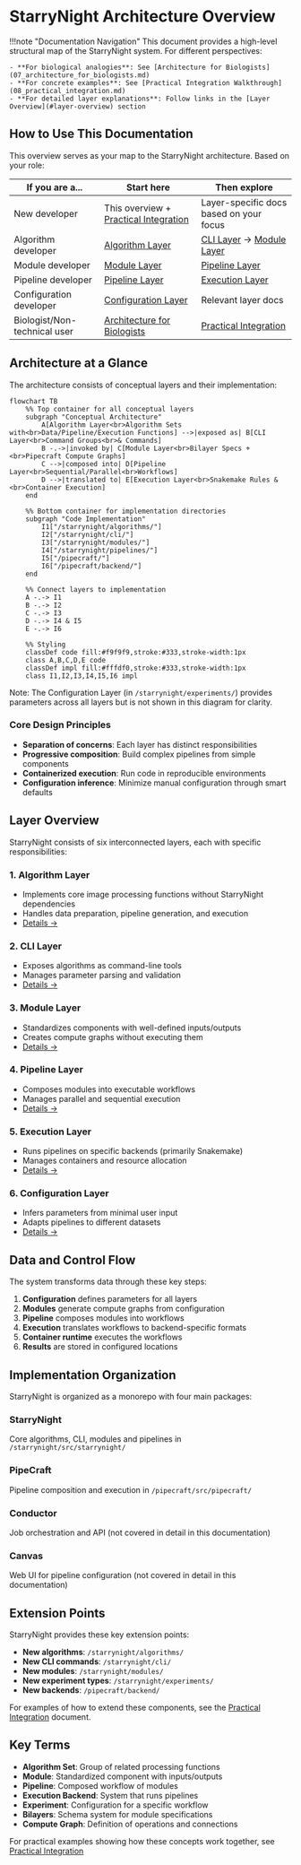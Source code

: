 # StarryNight Architecture Overview

!!!note "Documentation Navigation"
    This document provides a high-level structural map of the StarryNight system. For different perspectives:

    - **For biological analogies**: See [Architecture for Biologists](07_architecture_for_biologists.md)
    - **For concrete examples**: See [Practical Integration Walkthrough](08_practical_integration.md)
    - **For detailed layer explanations**: Follow links in the [Layer Overview](#layer-overview) section

## How to Use This Documentation

This overview serves as your map to the StarryNight architecture. Based on your role:

| If you are a... | Start here | Then explore |
|-----------------|------------|--------------|
| New developer | This overview + [Practical Integration](08_practical_integration.md) | Layer-specific docs based on your focus |
| Algorithm developer | [Algorithm Layer](01_algorithm_layer.md) | [CLI Layer](02_cli_layer.md) → [Module Layer](03_module_layer.md) |
| Module developer | [Module Layer](03_module_layer.md) | [Pipeline Layer](04_pipeline_layer.md) |
| Pipeline developer | [Pipeline Layer](04_pipeline_layer.md) | [Execution Layer](05_execution_layer.md) |
| Configuration developer | [Configuration Layer](06_configuration_layer.md) | Relevant layer docs |
| Biologist/Non-technical user | [Architecture for Biologists](07_architecture_for_biologists.md) | [Practical Integration](08_practical_integration.md) |

## Architecture at a Glance

The architecture consists of conceptual layers and their implementation:

```mermaid
flowchart TB
    %% Top container for all conceptual layers
    subgraph "Conceptual Architecture"
        A[Algorithm Layer<br>Algorithm Sets with<br>Data/Pipeline/Execution Functions] -->|exposed as| B[CLI Layer<br>Command Groups<br>& Commands]
        B -.->|invoked by| C[Module Layer<br>Bilayer Specs + <br>Pipecraft Compute Graphs]
        C -->|composed into| D[Pipeline Layer<br>Sequential/Parallel<br>Workflows]
        D -->|translated to| E[Execution Layer<br>Snakemake Rules & <br>Container Execution]
    end

    %% Bottom container for implementation directories
    subgraph "Code Implementation"
        I1["/starrynight/algorithms/"]
        I2["/starrynight/cli/"]
        I3["/starrynight/modules/"]
        I4["/starrynight/pipelines/"]
        I5["/pipecraft/"]
        I6["/pipecraft/backend/"]
    end

    %% Connect layers to implementation
    A -.-> I1
    B -.-> I2
    C -.-> I3
    D -.-> I4 & I5
    E -.-> I6

    %% Styling
    classDef code fill:#f9f9f9,stroke:#333,stroke-width:1px
    class A,B,C,D,E code
    classDef impl fill:#fffdf0,stroke:#333,stroke-width:1px
    class I1,I2,I3,I4,I5,I6 impl
```

Note: The Configuration Layer (in `/starrynight/experiments/`) provides parameters across all layers but is not shown in this diagram for clarity.

### Core Design Principles

- **Separation of concerns**: Each layer has distinct responsibilities
- **Progressive composition**: Build complex pipelines from simple components
- **Containerized execution**: Run code in reproducible environments
- **Configuration inference**: Minimize manual configuration through smart defaults

## Layer Overview

StarryNight consists of six interconnected layers, each with specific responsibilities:

### 1. Algorithm Layer
- Implements core image processing functions without StarryNight dependencies
- Handles data preparation, pipeline generation, and execution
- [Details →](01_algorithm_layer.md)

### 2. CLI Layer
- Exposes algorithms as command-line tools
- Manages parameter parsing and validation
- [Details →](02_cli_layer.md)

### 3. Module Layer
- Standardizes components with well-defined inputs/outputs
- Creates compute graphs without executing them
- [Details →](03_module_layer.md)

### 4. Pipeline Layer
- Composes modules into executable workflows
- Manages parallel and sequential execution
- [Details →](04_pipeline_layer.md)

### 5. Execution Layer
- Runs pipelines on specific backends (primarily Snakemake)
- Manages containers and resource allocation
- [Details →](05_execution_layer.md)

### 6. Configuration Layer
- Infers parameters from minimal user input
- Adapts pipelines to different datasets
- [Details →](06_configuration_layer.md)

## Data and Control Flow

The system transforms data through these key steps:

1. **Configuration** defines parameters for all layers
2. **Modules** generate compute graphs from configuration
3. **Pipeline** composes modules into workflows
4. **Execution** translates workflows to backend-specific formats
5. **Container runtime** executes the workflows
6. **Results** are stored in configured locations

## Implementation Organization

StarryNight is organized as a monorepo with four main packages:

### StarryNight
Core algorithms, CLI, modules and pipelines in `/starrynight/src/starrynight/`

### PipeCraft
Pipeline composition and execution in `/pipecraft/src/pipecraft/`

### Conductor
Job orchestration and API (not covered in detail in this documentation)

### Canvas
Web UI for pipeline configuration (not covered in detail in this documentation)

## Extension Points

StarryNight provides these key extension points:

- **New algorithms**: `/starrynight/algorithms/`
- **New CLI commands**: `/starrynight/cli/`
- **New modules**: `/starrynight/modules/`
- **New experiment types**: `/starrynight/experiments/`
- **New backends**: `/pipecraft/backend/`

For examples of how to extend these components, see the [Practical Integration](08_practical_integration.md) document.

## Key Terms

- **Algorithm Set**: Group of related processing functions
- **Module**: Standardized component with inputs/outputs
- **Pipeline**: Composed workflow of modules
- **Execution Backend**: System that runs pipelines
- **Experiment**: Configuration for a specific workflow
- **Bilayers**: Schema system for module specifications
- **Compute Graph**: Definition of operations and connections

For practical examples showing how these concepts work together, see [Practical Integration](08_practical_integration.md)
